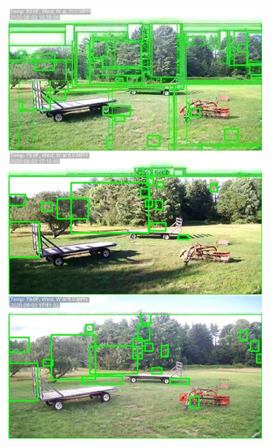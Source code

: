 ![20200803-163945-170950](in/20200803/20200803-163945-170950_0_.jpg)
![20200803-170955-174000](in/20200803/20200803-170955-174000_0_.jpg)
![20200803-174005-181010](in/20200803/20200803-174005-181010_0_.jpg)
